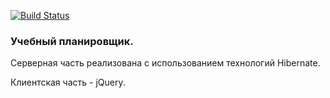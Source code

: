 [![Build Status](https://travis-ci.org/sobprom/job4_todo.svg?branch=master)](https://travis-ci.org/sobprom/job4_todo)
<h3>Учебный планировщик.</h3>
<p>Серверная часть реализована с использованием технологий Hibernate. </p>
<p> Клиентская часть - jQuery. </p>
